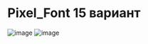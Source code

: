 # Pixel_Font 15 вариант
![image](https://user-images.githubusercontent.com/107112651/190876121-67fe8a33-4e9f-427b-9c4d-a04f019cf78a.png)
![image](https://user-images.githubusercontent.com/107112651/190876343-4f8dc7e1-84a7-412c-907f-76f70b928db8.png)

